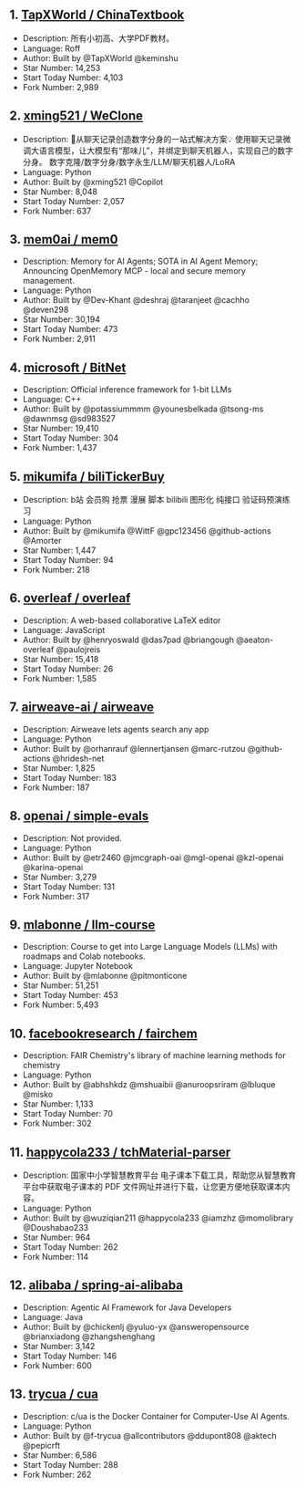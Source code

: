 ## 1. [TapXWorld / ChinaTextbook](https://github.com/TapXWorld/ChinaTextbook)
- Description: 所有小初高、大学PDF教材。
- Language: Roff
- Author: Built by @TapXWorld @keminshu
- Star Number: 14,253
- Start Today Number: 4,103
- Fork Number: 2,989

## 2. [xming521 / WeClone](https://github.com/xming521/WeClone)
- Description: 🚀从聊天记录创造数字分身的一站式解决方案💡 使用聊天记录微调大语言模型，让大模型有“那味儿”，并绑定到聊天机器人，实现自己的数字分身。 数字克隆/数字分身/数字永生/LLM/聊天机器人/LoRA
- Language: Python
- Author: Built by @xming521 @Copilot
- Star Number: 8,048
- Start Today Number: 2,057
- Fork Number: 637

## 3. [mem0ai / mem0](https://github.com/mem0ai/mem0)
- Description: Memory for AI Agents; SOTA in AI Agent Memory; Announcing OpenMemory MCP - local and secure memory management.
- Language: Python
- Author: Built by @Dev-Khant @deshraj @taranjeet @cachho @deven298
- Star Number: 30,194
- Start Today Number: 473
- Fork Number: 2,911

## 4. [microsoft / BitNet](https://github.com/microsoft/BitNet)
- Description: Official inference framework for 1-bit LLMs
- Language: C++
- Author: Built by @potassiummmm @younesbelkada @tsong-ms @dawnmsg @sd983527
- Star Number: 19,410
- Start Today Number: 304
- Fork Number: 1,437

## 5. [mikumifa / biliTickerBuy](https://github.com/mikumifa/biliTickerBuy)
- Description: b站 会员购 抢票 漫展 脚本 bilibili 图形化 纯接口 验证码预演练习
- Language: Python
- Author: Built by @mikumifa @WittF @gpc123456 @github-actions @Amorter
- Star Number: 1,447
- Start Today Number: 94
- Fork Number: 218

## 6. [overleaf / overleaf](https://github.com/overleaf/overleaf)
- Description: A web-based collaborative LaTeX editor
- Language: JavaScript
- Author: Built by @henryoswald @das7pad @briangough @aeaton-overleaf @paulojreis
- Star Number: 15,418
- Start Today Number: 26
- Fork Number: 1,585

## 7. [airweave-ai / airweave](https://github.com/airweave-ai/airweave)
- Description: Airweave lets agents search any app
- Language: Python
- Author: Built by @orhanrauf @lennertjansen @marc-rutzou @github-actions @hridesh-net
- Star Number: 1,825
- Start Today Number: 183
- Fork Number: 187

## 8. [openai / simple-evals](https://github.com/openai/simple-evals)
- Description: Not provided.
- Language: Python
- Author: Built by @etr2460 @jmcgraph-oai @mgl-openai @kzl-openai @karina-openai
- Star Number: 3,279
- Start Today Number: 131
- Fork Number: 317

## 9. [mlabonne / llm-course](https://github.com/mlabonne/llm-course)
- Description: Course to get into Large Language Models (LLMs) with roadmaps and Colab notebooks.
- Language: Jupyter Notebook
- Author: Built by @mlabonne @pitmonticone
- Star Number: 51,251
- Start Today Number: 453
- Fork Number: 5,493

## 10. [facebookresearch / fairchem](https://github.com/facebookresearch/fairchem)
- Description: FAIR Chemistry's library of machine learning methods for chemistry
- Language: Python
- Author: Built by @abhshkdz @mshuaibii @anuroopsriram @lbluque @misko
- Star Number: 1,133
- Start Today Number: 70
- Fork Number: 302

## 11. [happycola233 / tchMaterial-parser](https://github.com/happycola233/tchMaterial-parser)
- Description: 国家中小学智慧教育平台 电子课本下载工具，帮助您从智慧教育平台中获取电子课本的 PDF 文件网址并进行下载，让您更方便地获取课本内容。
- Language: Python
- Author: Built by @wuziqian211 @happycola233 @iamzhz @momolibrary @Doushabao233
- Star Number: 964
- Start Today Number: 262
- Fork Number: 114

## 12. [alibaba / spring-ai-alibaba](https://github.com/alibaba/spring-ai-alibaba)
- Description: Agentic AI Framework for Java Developers
- Language: Java
- Author: Built by @chickenlj @yuluo-yx @answeropensource @brianxiadong @zhangshenghang
- Star Number: 3,142
- Start Today Number: 146
- Fork Number: 600

## 13. [trycua / cua](https://github.com/trycua/cua)
- Description: c/ua is the Docker Container for Computer-Use AI Agents.
- Language: Python
- Author: Built by @f-trycua @allcontributors @ddupont808 @aktech @pepicrft
- Star Number: 6,586
- Start Today Number: 288
- Fork Number: 262